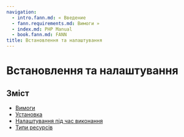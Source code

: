 ```yaml
---
navigation:
  - intro.fann.md: « Введение
  - fann.requirements.md: Вимоги »
  - index.md: PHP Manual
  - book.fann.md: FANN
title: Встановлення та налаштування
---
```

# Встановлення та налаштування

## Зміст

-   [Вимоги](fann.requirements.md)
-   [Установка](fann.installation.md)
-   [Налаштування під час виконання](fann.configuration.md)
-   [Типи ресурсів](fann.resources.md)
